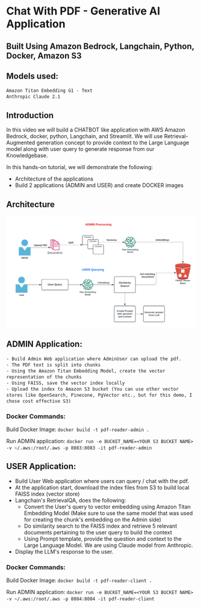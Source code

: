 # Chat With PDF - Generative AI Application
## Built Using Amazon Bedrock, Langchain, Python, Docker, Amazon S3
## Models used:
    Amazon Titan Embedding G1 - Text
    Anthropic Claude 2.1

## Introduction
In this video we will build a CHATBOT like application with AWS Amazon Bedrock, docker, python, Langchain, and Streamlit. We will use Retrieval-Augmented generation concept to provide context to the Large Language model along with user query to generate response from our Knowledgebase.

In this hands-on tutorial, we will demonstrate the following:
- Architecture of the applications
- Build 2 applications (ADMIN and USER) and create DOCKER images


## Architecture
![image info](./Bedrock-ChatWithPdf.png)

## ADMIN Application:
    - Build Admin Web application where AdminUser can upload the pdf.
    - The PDF text is split into chunks
    - Using the Amazon Titan Embedding Model, create the vector representation of the chunks
    - Using FAISS, save the vector index locally
    - Upload the index to Amazon S3 bucket (You can use other vector stores like OpenSearch, Pinecone, PgVector etc., but for this demo, I chose cost effective S3)

### Docker Commands:

  Build Docker Image:
  `docker build -t pdf-reader-admin .`

  Run ADMIN application:
  `docker run -e BUCKET_NAME=<YOUR S3 BUCKET NAME> -v ~/.aws:/root/.aws -p 8083:8083 -it pdf-reader-admin`



## USER Application:
  - Build User Web application where users can query / chat with the pdf.
  - At the application start, download the index files from S3 to build local FAISS index (vector store)
  - Langchain's RetrievalQA, does the following:
     - Convert the User's query to vector embedding using Amazon Titan Embedding Model (Make sure to use the same model that was used for creating the chunk's embedding on the Admin side)
    - Do similarity search to the FAISS index and retrieve 5 relevant documents pertaining to the user query to build the context
    - Using Prompt template, provide the question and context to the Large Language Model. We are using Claude model from Anthropic.
   -  Display the LLM's response to the user.

### Docker Commands:

  Build Docker Image:
  `docker build -t pdf-reader-client .`

  Run ADMIN application:
  `docker run -e BUCKET_NAME=<YOUR S3 BUCKET NAME> -v ~/.aws:/root/.aws -p 8084:8084 -it pdf-reader-client`


